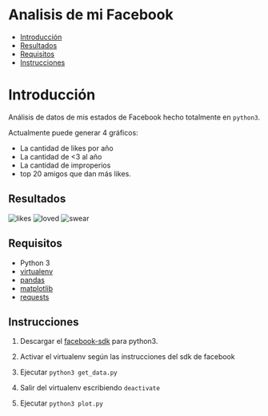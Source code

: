 # Analisis de mi Facebook

* [Introducción](https://github.com/etrastyle/my-facebook-analysis#Introducción)
* [Resultados](https://github.com/etrastyle/my-facebook-analysis#Resultados)
* [Requisitos](https://github.com/etrastyle/my-facebook-analysis#Requisitos)
* [Instrucciones](https://github.com/etrastyle/my-facebook-analysis#Instrucciones)

# Introducción 

Análisis de datos de mis estados de Facebook hecho totalmente en `python3`.

Actualmente puede generar 4 gráficos:
* La cantidad de likes por año
* La cantidad de <3 al año
* La cantidad de improperios
* top 20 amigos que dan más likes.

## Resultados

![likes](https://github.com/etrastyle/my-facebook-analysis/blob/master/out/most_liked_year.png)
![loved](https://github.com/etrastyle/my-facebook-analysis/blob/master/out/most_loved_year.png)
![swear](https://github.com/etrastyle/my-facebook-analysis/blob/master/out/my_favourite_swear.png)

## Requisitos

* Python 3
* [virtualenv](http://docs.python-guide.org/en/latest/dev/virtualenvs/)
* [pandas](https://pandas.pydata.org/pandas-docs/stable/index.html)
* [matplotlib](https://matplotlib.org/)
* [requests](http://docs.python-requests.org/en/master/)

## Instrucciones

1. Descargar el
[facebook-sdk](https://facebook-sdk.readthedocs.io/en/latest/install.html)
para python3.

2. Activar el virtualenv según las instrucciones
del sdk de facebook

3. Ejecutar `python3 get_data.py`

4. Salir del virtualenv escribiendo `deactivate`

5. Ejecutar `python3 plot.py`
